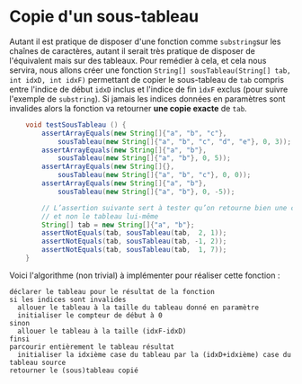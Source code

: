 # Copie d'un sous-tableau

Autant il est pratique de disposer d'une fonction comme `substring`sur les chaînes de caractères, autant il serait très pratique de disposer de l'équivalent mais sur des tableaux. Pour remédier à cela, et cela nous servira, nous allons créer une fonction `String[] sousTableau(String[] tab, int idxD, int idxF)` permettant de copier le sous-tableau de `tab` compris entre l'indice de début `idxD` inclus et l'indice de fin `ìdxF` exclus (pour suivre l'exemple de `substring`). Si jamais les indices données en paramètres sont invalides alors la fonction va retourner **une copie exacte** de `tab`.

```java
    void testSousTableau () {
        assertArrayEquals(new String[]{"a", "b", "c"}, 
            sousTableau(new String[]{"a", "b", "c", "d", "e"}, 0, 3));
        assertArrayEquals(new String[]{"a", "b"},
            sousTableau(new String[]{"a", "b"}, 0, 5));
        assertArrayEquals(new String[]{},   
            sousTableau(new String[]{"a", "b", "c"}, 0, 0));
        assertArrayEquals(new String[]{"a", "b"},
            sousTableau(new String[]{"a", "b"}, 0, -5));

        // L’assertion suivante sert à tester qu’on retourne bien une copie du tableau
        // et non le tableau lui-même
        String[] tab = new String[]{"a", "b"};
        assertNotEquals(tab, sousTableau(tab,  2, 1));
        assertNotEquals(tab, sousTableau(tab, -1, 2));
        assertNotEquals(tab, sousTableau(tab,  1, 7));
    }
```

Voici l'algorithme (non trivial) à implémenter pour réaliser cette fonction :
```
déclarer le tableau pour le résultat de la fonction
si les indices sont invalides
  allouer le tableau à la taille du tableau donné en paramètre
  initialiser le compteur de début à 0
sinon
  allouer le tableau à la taille (idxF-idxD)
finsi
parcourir entièrement le tableau résultat
  initialiser la idxième case du tableau par la (idxD+idxième) case du tableau source
retourner le (sous)tableau copié
```
